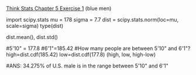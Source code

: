 [Think Stats Chapter 5 Exercise 1](http://greenteapress.com/thinkstats2/html/thinkstats2006.html#toc50) (blue men)

>> 
import scipy.stats
mu = 178
sigma = 7.7
dist = scipy.stats.norm(loc=mu, scale=sigma)
type(dist)

dist.mean(), dist.std()

#5'10" = 177.8
#6'1"=185.42
#How many people are between 5'10" and 6'1"?
high=dist.cdf(185.42)
low=dist.cdf(177.8)
(high, low, high-low)

#ANS: 34.275% of U.S. male is in the range between 5'10" and 6'1" 
